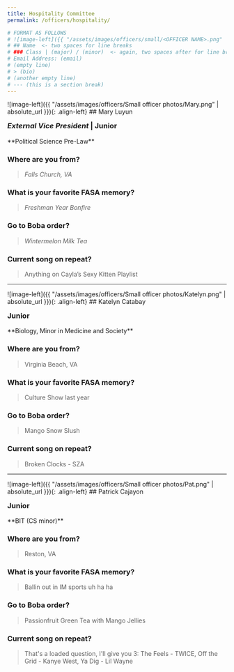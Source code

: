 ```yaml
---
title: Hospitality Committee
permalink: /officers/hospitality/

# FORMAT AS FOLLOWS
# ![image-left]({{ "/assets/images/officers/small/<OFFICER NAME>.png" | absolute_url }}){: .align-left}
# ## Name  <- two spaces for line breaks
# ### Class | (major) / (minor)  <- again, two spaces after for line breaks
# Email Address: (email)
# (empty line)
# > (bio)
# (another empty line)
# --- (this is a section break)
---
```

<div id="Mary"></div>
![image-left]({{ "/assets/images/officers/Small officer photos/Mary.png" | absolute_url }}){: .align-left}
## Mary Luyun
<p style="margin-bottom: 0.45em; padding: 0">
<a href="https://www.instagram.com/mary_antonette_/" style="margin: 0; padding: 0"><i class="fa fa-2x fa-fw fa-instagram" style="color: #494e48"></i></a>
<a href="maryluyun@vt.edu" style="margin: 0; padding: 0"><i class="fa fa-2x fa-fw fa-envelope" style="color: #494e48"></i></a></p>
<h3 style="margin-top: 0"><em>External Vice President</em> | Junior</h3>
**Political Science Pre-Law**

### **Where are you from?**

>*Falls Church, VA*

### **What is your favorite FASA memory?**

> *Freshman Year Bonfire*

### **Go to Boba order?**

> *Wintermelon Milk Tea*

### **Current song on repeat?**

>Anything on Cayla’s Sexy Kitten Playlist

---

<div id="Katelyn"></div>
![image-left]({{ "/assets/images/officers/Small officer photos/Katelyn.png" | absolute_url }}){: .align-left}
## Katelyn Catabay
<p style="margin-bottom: 0.45em; padding: 0">
<a href="https://www.instagram.com/k.r.c/" style="margin: 0; padding: 0"><i class="fa fa-2x fa-fw fa-instagram" style="color: #494e48"></i></a>
<a href="mailto:katelynrc@vt.edu" style="margin: 0; padding: 0"><i class="fa fa-2x fa-fw fa-envelope" style="color: #494e48"></i></a></p>
<h3 style="margin-top: 0">Junior</h3>
**Biology, Minor in Medicine and Society**  


### **Where are you from?**

>Virginia Beach, VA

### **What is your favorite FASA memory?**

>Culture Show last year

### **Go to Boba order?**

> Mango Snow Slush

### **Current song on repeat?**

>Broken Clocks - SZA

---
<div id="Patrick"></div>
![image-left]({{ "/assets/images/officers/Small officer photos/Pat.png" | absolute_url }}){: .align-left}
## Patrick Cajayon
<p style="margin-bottom: 0.45em; padding: 0">
<a href="https://www.instagram.com/swerve1924/" style="margin: 0; padding: 0"><i class="fa fa-2x fa-fw fa-instagram" style="color: #494e48"></i></a>
<a href="mailto:patrickc19@vt.edu" style="margin: 0; padding: 0"><i class="fa fa-2x fa-fw fa-envelope" style="color: #494e48"></i></a></p>
<h3 style="margin-top: 0">Junior</h3>
**BIT (CS minor)**

### **Where are you from?**

>Reston, VA

### **What is your favorite FASA memory?**

>Ballin out in IM sports uh ha ha

### **Go to Boba order?**

> Passionfruit Green Tea with Mango Jellies

### **Current song on repeat?**

>That's a loaded question, I'll give you 3: The Feels - TWICE, Off the Grid - Kanye West,  Ya Dig - Lil Wayne
